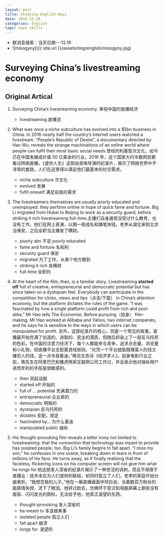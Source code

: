 ```yaml
---
layout: post
title: Studying English Ways
date: 2018-12-20
categories: English
tags: ways skills
---
```


+ 群消息搜索：当天日期---12.19
+ ![misogyny]({{ site.url }}/assets/img/english/misogyny.jpg)

# Surveying China’s livestreaming economy

## Original Artical

1. Surveying China’s livestreaming economy. 审视中国的直播经济
   +  livestreaming  直播流

2. What was once a niche subculture has evolved into a $5bn business in China. In 2016 nearly half the country’s Internet users watched a livestream. “People’s Republic of Desire”, a documentary directed by Hao Wu, reveals the strange machinations of an online world where people can fulfil their most basic social needs.曾经的利基型次文化，如今已在中国发展成价值 50 亿美金的行业。2016 年，这个国家大约半数网民都看过网络直播。《虚你人生》这部由吴皓导演的纪录片，揭示了网络世界中不寻常的套路，人们在这里得以满足他们最基本的社交需求。
   + niche subculture  次文化
   + evolved  发展
   + fulfil  oneself  满足自我的需求

3. The livestreamers themselves are usually poorly educated and unemployed: they perform online in hope of quick fame and fortune. Big Li migrated from Hubei to Beijing to work as a security guard, before striking it rich livestreaming full-time.主播们自身通常没受过什么教育，也没有工作。他们在网上表演，以期一夜成名和赚笔快钱。老李从湖北来到北京当保安，之后全职当主播发了横财。
   + poorly  abv  不足   poorly educated 
   + fame and fortune  名和利
   + security guard  保安
   + migrated   为了工作，从某个地方搬到
   + striking it rich   发横财
   + full-time  全职的

4. At the heart of the film, then, is a familiar story. Livestreaming **started off** full of creative, entrepreneurial and democratic potential but has since taken on a dystopian feel. Everybody can participate in the competition for clicks, views and tips（点击/下载） in China’s attention economy, but the platform dictates the rules of the game. “I was fascinated by how a single platform could profit from rich and poor alike,” Mr Hao tells The Economist. Before pursuing（投身） film-making, Mr Hao worked at Alibaba and Yahoo, two internet companies, and he says he is sensitive to the ways in which users can be manipulated for profit. 另外，这部纪录片的核心，则是一个常见的故事。直播最开始充满了创造的、进取的、民主的潜质，但随后却染上了一层反乌托邦的色彩。在中国的注意力经济下，每个人都能参与竞争，追求点击量、浏览量和小礼物，但直播平台支配着游戏规则。“光凭一个平台就能既赚富人的钱又赚穷人的钱，这一点令我着迷。”皓先生告诉《经济学人》。投身电影行业之前，皓先生在阿里巴巴和雅虎两家互联网公司工作过，并且表示他对操纵用户进而牟利的手段是很敏感的。
   + then  另起话题
   + started off   开始的
   + full of ... potential  充满潜力的
   + entrepreneurial   企业家的
   + democratic 明珠的
   + dystopian  反乌托邦的
   + dictates  支配，规定
   + fascinated by...   为什么着迷
   + manipulated public  操纵

5. His thought-provoking film reveals a bitter irony not limited to livestreaming: that the connection that technology was meant to provide has isolated people, too. Big Li’s family begins to fall apart. “I miss my son,” he confesses in one scene, breaking down in tears in front of millions of his fans. He turns away, as if finally realising that the faceless, flickering icons on his computer screen will not give him what he longs for.他这部发人深省的纪录片揭示了一种苦涩的讽刺，而且不局限于直播业：技术本应为人们提供的联结，却同时孤立了人们。老李的家庭开始分崩离析。“我想念我的儿子。”他在一幕直播画面中坦白说，当着数百万粉丝的面感情失控，流下了眼泪。他转过脸去，仿佛终于意识到电脑屏幕上那些没有面容、闪闪发光的图标，无法给予他，他真正渴望的东西。
   + thought-provoking   发人深省的
   + be meant to  本该做某事
   + isolated people  孤立人们
   + fall apart  崩溃
   + longs for. 渴望的